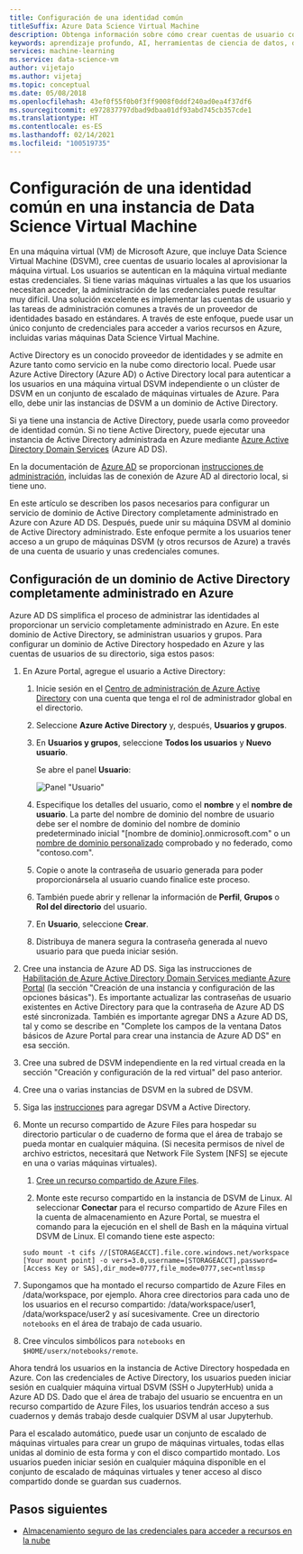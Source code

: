 ```yaml
---
title: Configuración de una identidad común
titleSuffix: Azure Data Science Virtual Machine
description: Obtenga información sobre cómo crear cuentas de usuario comunes que se pueden usar en varias instancias de Data Science Virtual Machine. Puede usar Azure Active Directory o una instancia local de Active Directory para autenticar usuarios en Data Science Virtual Machine.
keywords: aprendizaje profundo, AI, herramientas de ciencia de datos, data science virtual machine, análisis geoespacial, proceso de ciencia de datos en equipo
services: machine-learning
ms.service: data-science-vm
author: vijetajo
ms.author: vijetaj
ms.topic: conceptual
ms.date: 05/08/2018
ms.openlocfilehash: 43ef0f55f0b0f3ff9008f0ddf240ad0ea4f37df6
ms.sourcegitcommit: e972837797dbad9dbaa01df93abd745cb357cde1
ms.translationtype: HT
ms.contentlocale: es-ES
ms.lasthandoff: 02/14/2021
ms.locfileid: "100519735"
---
```

# <a name="set-up-a-common-identity-on-a-data-science-virtual-machine"></a>Configuración de una identidad común en una instancia de Data Science Virtual Machine

En una máquina virtual (VM) de Microsoft Azure, que incluye Data Science Virtual Machine (DSVM), cree cuentas de usuario locales al aprovisionar la máquina virtual. Los usuarios se autentican en la máquina virtual mediante estas credenciales. Si tiene varias máquinas virtuales a las que los usuarios necesitan acceder, la administración de las credenciales puede resultar muy difícil. Una solución excelente es implementar las cuentas de usuario y las tareas de administración comunes a través de un proveedor de identidades basado en estándares. A través de este enfoque, puede usar un único conjunto de credenciales para acceder a varios recursos en Azure, incluidas varias máquinas Data Science Virtual Machine.

Active Directory es un conocido proveedor de identidades y se admite en Azure tanto como servicio en la nube como directorio local. Puede usar Azure Active Directory (Azure AD) o Active Directory local para autenticar a los usuarios en una máquina virtual DSVM independiente o un clúster de DSVM en un conjunto de escalado de máquinas virtuales de Azure. Para ello, debe unir las instancias de DSVM a un dominio de Active Directory.

Si ya tiene una instancia de Active Directory, puede usarla como proveedor de identidad común. Si no tiene Active Directory, puede ejecutar una instancia de Active Directory administrada en Azure mediante [Azure Active Directory Domain Services](../../active-directory-domain-services/index.yml) (Azure AD DS).

En la documentación de [Azure AD](../../active-directory/index.yml) se proporcionan [instrucciones de administración](../../active-directory/hybrid/whatis-hybrid-identity.md), incluidas las de conexión de Azure AD al directorio local, si tiene uno.

En este artículo se describen los pasos necesarios para configurar un servicio de dominio de Active Directory completamente administrado en Azure con Azure AD DS. Después, puede unir su máquina DSVM al dominio de Active Directory administrado. Este enfoque permite a los usuarios tener acceso a un grupo de máquinas DSVM (y otros recursos de Azure) a través de una cuenta de usuario y unas credenciales comunes.

## <a name="set-up-a-fully-managed-active-directory-domain-on-azure"></a>Configuración de un dominio de Active Directory completamente administrado en Azure

Azure AD DS simplifica el proceso de administrar las identidades al proporcionar un servicio completamente administrado en Azure. En este dominio de Active Directory, se administran usuarios y grupos. Para configurar un dominio de Active Directory hospedado en Azure y las cuentas de usuarios de su directorio, siga estos pasos:

1. En Azure Portal, agregue el usuario a Active Directory: 

   1. Inicie sesión en el [Centro de administración de Azure Active Directory](https://aad.portal.azure.com) con una cuenta que tenga el rol de administrador global en el directorio.
    
   1. Seleccione **Azure Active Directory** y, después, **Usuarios y grupos**.
    
   1. En **Usuarios y grupos**, seleccione **Todos los usuarios** y **Nuevo usuario**.
   
        Se abre el panel **Usuario**:
      
        ![Panel "Usuario"](./media/add-user.png)
    
   1. Especifique los detalles del usuario, como el **nombre** y el **nombre de usuario**. La parte del nombre de dominio del nombre de usuario debe ser el nombre de dominio del nombre de dominio predeterminado inicial "[nombre de dominio].onmicrosoft.com" o un [nombre de dominio personalizado](../../active-directory/fundamentals/add-custom-domain.md) comprobado y no federado, como "contoso.com".
    
   1. Copie o anote la contraseña de usuario generada para poder proporcionársela al usuario cuando finalice este proceso.
    
   1. También puede abrir y rellenar la información de **Perfil**, **Grupos** o **Rol del directorio** del usuario. 
    
   1. En **Usuario**, seleccione **Crear**.
    
   1. Distribuya de manera segura la contraseña generada al nuevo usuario para que pueda iniciar sesión.

1. Cree una instancia de Azure AD DS. Siga las instrucciones de [Habilitación de Azure Active Directory Domain Services mediante Azure Portal](../../active-directory-domain-services/tutorial-create-instance.md) (la sección "Creación de una instancia y configuración de las opciones básicas"). Es importante actualizar las contraseñas de usuario existentes en Active Directory para que la contraseña de Azure AD DS esté sincronizada. También es importante agregar DNS a Azure AD DS, tal y como se describe en "Complete los campos de la ventana Datos básicos de Azure Portal para crear una instancia de Azure AD DS" en esa sección.

1. Cree una subred de DSVM independiente en la red virtual creada en la sección "Creación y configuración de la red virtual" del paso anterior.
1. Cree una o varias instancias de DSVM en la subred de DSVM.
1. Siga las [instrucciones](../../active-directory-domain-services/join-ubuntu-linux-vm.md) para agregar DSVM a Active Directory. 
1. Monte un recurso compartido de Azure Files para hospedar su directorio particular o de cuaderno de forma que el área de trabajo se pueda montar en cualquier máquina. (Si necesita permisos de nivel de archivo estrictos, necesitará que Network File System [NFS] se ejecute en una o varias máquinas virtuales).

   1. [Cree un recurso compartido de Azure Files](../../storage/files/storage-how-to-create-file-share.md).
    
   2.  Monte este recurso compartido en la instancia de DSVM de Linux. Al seleccionar **Conectar** para el recurso compartido de Azure Files en la cuenta de almacenamiento en Azure Portal, se muestra el comando para la ejecución en el shell de Bash en la máquina virtual DSVM de Linux. El comando tiene este aspecto:
   
   ```
   sudo mount -t cifs //[STORAGEACCT].file.core.windows.net/workspace [Your mount point] -o vers=3.0,username=[STORAGEACCT],password=[Access Key or SAS],dir_mode=0777,file_mode=0777,sec=ntlmssp
   ```
1. Supongamos que ha montado el recurso compartido de Azure Files en /data/workspace, por ejemplo. Ahora cree directorios para cada uno de los usuarios en el recurso compartido: /data/workspace/user1, /data/workspace/user2 y así sucesivamente. Cree un directorio `notebooks` en el área de trabajo de cada usuario. 
1. Cree vínculos simbólicos para `notebooks` en `$HOME/userx/notebooks/remote`.   

Ahora tendrá los usuarios en la instancia de Active Directory hospedada en Azure. Con las credenciales de Active Directory, los usuarios pueden iniciar sesión en cualquier máquina virtual DSVM (SSH o JupyterHub) unida a Azure AD DS. Dado que el área de trabajo del usuario se encuentra en un recurso compartido de Azure Files, los usuarios tendrán acceso a sus cuadernos y demás trabajo desde cualquier DSVM al usar Jupyterhub.

Para el escalado automático, puede usar un conjunto de escalado de máquinas virtuales para crear un grupo de máquinas virtuales, todas ellas unidas al dominio de esta forma y con el disco compartido montado. Los usuarios pueden iniciar sesión en cualquier máquina disponible en el conjunto de escalado de máquinas virtuales y tener acceso al disco compartido donde se guardan sus cuadernos. 

## <a name="next-steps"></a>Pasos siguientes

* [Almacenamiento seguro de las credenciales para acceder a recursos en la nube](dsvm-secure-access-keys.md)